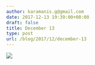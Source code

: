 ```yaml
---
author: karamanis.g@gmail.com
date: 2017-12-13 19:39:00+00:00
draft: false
title: December 13
type: post
url: /blog/2017/12/december-13
---
```




  
   ![](/images/2017-12-13-201712december-13/IMG_3279.jpg)

  


